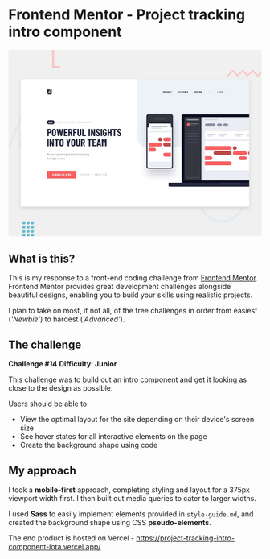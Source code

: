 # Frontend Mentor - Project tracking intro component

![Design preview for the Project tracking intro component coding challenge](./design/desktop-preview.jpg)

## What is this?
This is my response to a front-end coding challenge from [Frontend Mentor](https://www.frontendmentor.io). Frontend Mentor provides great development challenges alongside beautiful designs, enabling you to build your skills using realistic projects.

I plan to take on most, if not all, of the free challenges in order from easiest (*'Newbie'*) to hardest (*'Advanced'*).

## The challenge
**Challenge #14**
**Difficulty: Junior**

This challenge was to build out an intro component and get it looking as close to the design as possible.

Users should be able to:

- View the optimal layout for the site depending on their device's screen size
- See hover states for all interactive elements on the page
- Create the background shape using code

## My approach
I took a **mobile-first** approach, completing styling and layout for a 375px viewport width first. I then built out media queries to cater to larger widths.

I used **Sass** to easily implement elements provided in `style-guide.md`, and created the background shape using CSS **pseudo-elements**.

The end product is hosted on Vercel - https://project-tracking-intro-component-iota.vercel.app/
